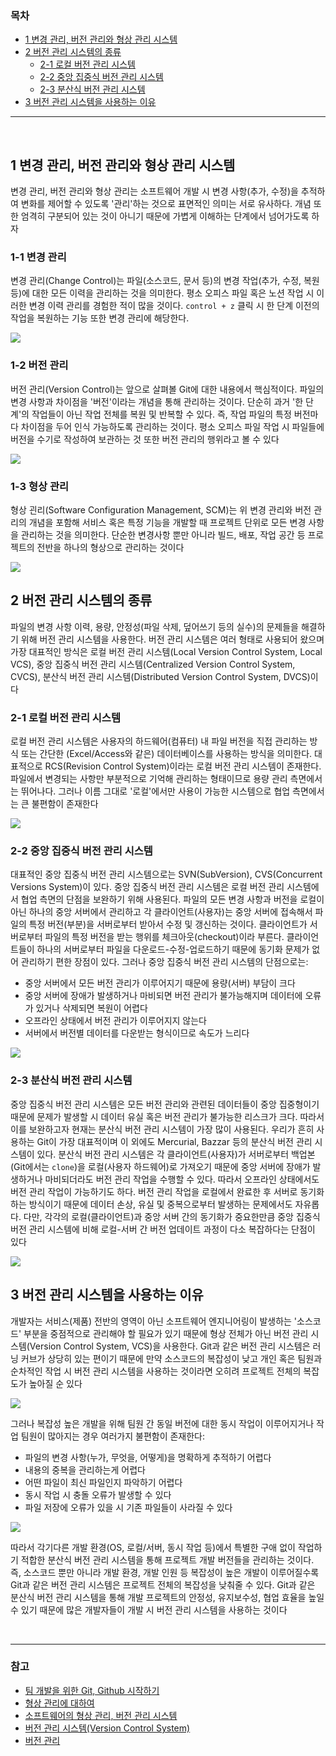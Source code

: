 ### 목차
- [1 변경 관리, 버전 관리와 형상 관리 시스템](#1-변경-관리,-버전-관리와-형상-관리-시스템)
- [2 버전 관리 시스템의 종류](#2-버전-관리-시스템의-종류)
  - [2-1 로컬 버전 관리 시스템](#2-1-로컬-버전-관리-시스템)
  - [2-2 중앙 집중식 버전 관리 시스템](#2-2-중앙-집중식-버전-관리-시스템)
  - [2-3 분산식 버전 관리 시스템](#2-3-분산식-버전-관리-시스템)
- [3 버전 관리 시스템을 사용하는 이유](#3-버전-관리-시스템을-사용하는-이유)

***

<br>

## 1 변경 관리, 버전 관리와 형상 관리 시스템
변경 관리, 버전 관리와 형상 관리는 소프트웨어 개발 시 변경 사항(추가, 수정)을 추적하여 변화를 제어할 수 있도록 '관리'하는 것으로 표면적인 의미는 서로 유사하다. 개념 또한 엄격히 구분되어 있는 것이 아니기 때문에 가볍게 이해하는 단계에서 넘어가도록 하자

### 1-1 변경 관리
변경 관리(Change Control)는 파일(소스코드, 문서 등)의 변경 작업(추가, 수정, 복원 등)에 대한 모든 이력을 관리하는 것을 의미한다. 평소 오피스 파일 혹은 노션 작업 시 이러한 변경 이력 관리를 경험한 적이 많을 것이다. `control + z` 클릭 시 한 단계 이전의 작업을 복원하는 기능 또한 변경 관리에 해당한다.

<img src="https://ifh.cc/g/N0zMS2.jpg" style="max-width: 100%" align="center">

### 1-2 버전 관리
버전 관리(Version Control)는 앞으로 살펴볼 Git에 대한 내용에서 핵심적이다. 파일의 변경 사항과 차이점을 '버전'이라는 개념을 통해 관리하는 것이다. 단순히 과거 '한 단계'의 작업들이 아닌 작업 전체를 복원 및 반복할 수 있다. 즉, 작업 파일의 특정 버전마다 차이점을 두어 인식 가능하도록 관리하는 것이다. 평소 오피스 파일 작업 시 파일들에 버전을 수기로 작성하여 보관하는 것 또한 버전 관리의 행위라고 볼 수 있다

<img src="https://ifh.cc/g/zMv6DC.png" style="max-width: 100%" align="center">

### 1-3 형상 관리 
형상 괸리(Software Configuration Management, SCM)는 위 변경 관리와 버전 관리의 개념을 포함해 서비스 혹은 특정 기능을 개발할 때 프로젝트 단위로 모든 변경 사항을 관리하는 것을 의미한다. 단순한 변경사항 뿐만 아니라 빌드, 배포, 작업 공간 등 프로젝트의 전반을 하나의 형상으로 관리하는 것이다

<img src="https://ifh.cc/g/9FfDfs.png" style="max-width: 100%" align="center">

<br>

## 2 버전 관리 시스템의 종류
파일의 변경 사항 이력, 용량, 안정성(파일 삭제, 덮어쓰기 등의 실수)의 문제들을 해결하기 위해 버전 관리 시스템을 사용한다. 버전 관리 시스템은 여러 형태로 사용되어 왔으며 가장 대표적인 방식은 로컬 버전 관리 시스템(Local Version Control System, Local VCS), 중앙 집중식 버전 관리 시스템(Centralized Version Control System, CVCS), 분산식 버전 관리 시스템(Distributed Version Control System, DVCS)이다

### 2-1 로컬 버전 관리 시스템
로컬 버전 관리 시스템은 사용자의 하드웨어(컴퓨터) 내 파일 버전을 직접 관리하는 방식 또는 간단한 (Excel/Access와 같은) 데이터베이스를 사용하는 방식을 의미한다. 대표적으로 RCS(Revision Control System)이라는 로컬 버전 관리 시스템이 존재한다. 파일에서 변경되는 사항만 부분적으로 기억해 관리하는 형태이므로 용량 관리 측면에서는 뛰어나다. 그러나 이름 그대로 '로컬'에서만 사용이 가능한 시스템으로 협업 측면에서는 큰 불편함이 존재한다

<img src="https://ifh.cc/g/pxyk6k.png" style="max-width: 100%" align="center">


### 2-2 중앙 집중식 버전 관리 시스템
대표적인 중앙 집중식 버전 관리 시스템으로는 SVN(SubVersion), CVS(Concurrent Versions System)이 있다. 중앙 집중식 버전 관리 시스템은 로컬 버전 관리 시스템에서 협업 측면의 단점을 보완하기 위해 사용된다. 파일의 모든 변경 사항과 버전을 로컬이 아닌 하나의 중앙 서버에서 관리하고 각 클라이언트(사용자)는 중앙 서버에 접속해서 파일의 특정 버전(부분)을 서버로부터 받아서 수정 및 갱신하는 것이다. 클라이언트가 서버로부터 파일의 특정 버전을 받는 행위를 체크아웃(checkout)이라 부른다. 클라이언트들이 하나의 서버로부터 파일을 다운로드-수정-업로드하기 때문에 동기화 문제가 없어 관리하기 편한 장점이 있다. 그러나 중앙 집중식 버전 관리 시스템의 단점으로는: 
- 중앙 서버에서 모든 버전 관리가 이루어지기 때문에 용량(서버) 부담이 크다
- 중앙 서버에 장애가 발생하거나 마비되면 버전 관리가 불가능해지며 데이터에 오류가 있거나 삭제되면 복원이 어렵다
- 오프라인 상태에서 버전 관리가 이루어지지 않는다
- 서버에서 버전별 데이터를 다운받는 형식이므로 속도가 느리다 

<img src="https://ifh.cc/g/Xl6nga.png" style="max-width: 100%" align="center">

### 2-3 분산식 버전 관리 시스템
중앙 집중식 버전 관리 시스템은 모든 버전 관리와 관련된 데이터들이 중앙 집중형이기 때문에 문제가 발생할 시 데이터 유실 혹은 버전 관리가 불가능한 리스크가 크다. 따라서 이를 보완하고자 현재는 분산식 버전 관리 시스템이 가장 많이 사용된다. 우리가 흔히 사용하는 Git이 가장 대표적이며 이 외에도 Mercurial, Bazzar 등의 분산식 버전 관리 시스템이 있다. 분산식 버전 관리 시스템은 각 클라이언트(사용자)가 서버로부터 백업본(Git에서는 `clone`)을 로컬(사용자 하드웨어)로 가져오기 때문에 중앙 서버에 장애가 발생하거나 마비되더라도 버전 관리 작업을 수행할 수 있다. 따라서 오프라인 상태에서도 버전 관리 작업이 가능하기도 하다. 버전 관리 작업을 로컬에서 완료한 후 서버로 동기화하는 방식이기 때문에 데이터 손상, 유실 및 중복으로부터 발생하는 문제에서도 자유롭다. 다만, 각각의 로컬(클라이언트)과 중앙 서버 간의 동기화가 중요한만큼 중앙 집중식 버전 관리 시스템에 비해 로컬-서버 간 버전 업데이트 과정이 다소 복잡하다는 단점이 있다

<img src="https://ifh.cc/g/GAFQQp.png" style="max-width: 100%" align="center">

<br>

## 3 버전 관리 시스템을 사용하는 이유
개발자는 서비스(제품) 전반의 영역이 아닌 소프트웨어 엔지니어링이 발생하는 '소스코드' 부분을 중점적으로 관리해야 할 필요가 있기 때문에 형상 전체가 아닌 버전 관리 시스템(Version Control System, VCS)을 사용한다. Git과 같은 버전 관리 시스템은 러닝 커브가 상당히 있는 편이기 때문에 만약 소스코드의 복잡성이 낮고 개인 혹은 팀원과 순차적인 작업 시 버전 관리 시스템을 사용하는 것이라면 오히려 프로젝트 전체의 복잡도가 높아질 순 있다

<img src="https://ifh.cc/g/Sf3ZAS.png" style="max-width: 100%" align="center">

그러나 복잡성 높은 개발을 위해 팀원 간 동일 버전에 대한 동시 작업이 이루어지거나 작업 팀원이 많아지는 경우 여러가지 불편함이 존재한다:
- 파일의 변경 사항(누가, 무엇을, 어떻게)을 명확하게 추적하기 어렵다
- 내용의 중복을 관리하는게 어렵다
- 어떤 파일이 최신 파일인지 파악하기 어렵다
- 동시 작업 시 충돌 오류가 발생할 수 있다
- 파일 저장에 오류가 있을 시 기존 파일들이 사라질 수 있다

<img src="https://ifh.cc/g/4OFgQf.png" style="max-width: 100%" align="center">

따라서 각기다른 개발 환경(OS, 로컬/서버, 동시 작업 등)에서 특별한 구애 없이 작업하기 적합한 분산식 버전 관리 시스템을 통해 프로젝트 개발 버전들을 관리하는 것이다. 즉, 소스코드 뿐만 아니라 개발 환경, 개발 인원 등 복잡성이 높은 개발이 이루어질수록 Git과 같은 버전 관리 시스템은 프로젝트 전체의 복잡성을 낮춰줄 수 있다. Git과 같은 분산식 버전 관리 시스템을 통해 개발 프로젝트의 안정성, 유지보수성, 협업 효율을 높일 수 있기 때문에 많은 개발자들이 개발 시 버전 관리 시스템을 사용하는 것이다

<br>

***

### 참고
- [팀 개발을 위한 Git, Github 시작하기](http://www.yes24.com/Product/Goods/85382769)
- [형상 관리에 대하여](https://sujinnaljin.medium.com/software-engineering-%ED%98%95%EC%83%81-%EA%B4%80%EB%A6%AC%EC%97%90-%EB%8C%80%ED%95%98%EC%97%AC-932d14f6f341)
- [소프트웨어의 형상 관리, 버전 관리 시스템](https://imgeeae.tistory.com/5)
- [버전 관리 시스템(Version Control System)](https://heekangpark.github.io/git/vcs)
- [버전 관리](https://taesung1993.tistory.com/89)

